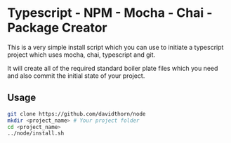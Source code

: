 # Typescript - NPM - Mocha - Chai - Package Creator

This is a very simple install script which you can use to initiate a typescript project which uses mocha, chai, typescript and git.

It will create all of the required standard boiler plate files which you need and also commit the initial state of your project.

## Usage

```bash
git clone https://github.com/davidthorn/node
mkdir <project_name> # Your project folder
cd <project_name>
../node/install.sh
```